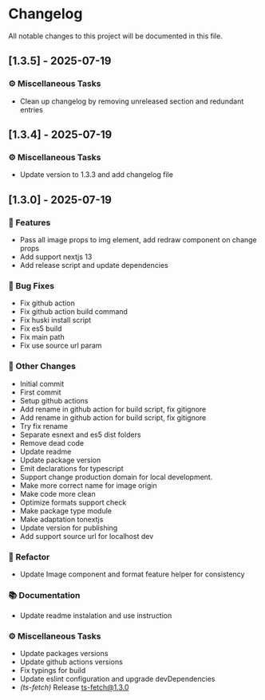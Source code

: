 # Changelog

All notable changes to this project will be documented in this file.

## [1.3.5] - 2025-07-19

### ⚙️ Miscellaneous Tasks

- Clean up changelog by removing unreleased section and redundant entries

## [1.3.4] - 2025-07-19

### ⚙️ Miscellaneous Tasks

- Update version to 1.3.3 and add changelog file

## [1.3.0] - 2025-07-19

### 🚀 Features

- Pass all image props to img element, add redraw component on change props
- Add support nextjs 13
- Add release script and update dependencies

### 🐛 Bug Fixes

- Fix github action
- Fix github action build command
- Fix huski install script
- Fix es5 build
- Fix main path
- Fix use source url param

### 📝 Other Changes

- Initial commit
- First commit
- Setup github actions
- Add rename in github action for build script, fix gitignore
- Add rename in github action for build script, fix gitignore
- Try fix rename
- Separate esnext and es5 dist folders
- Remove dead code
- Update readme
- Update package version
- Emit declarations for typescript
- Support change production domain for local development.
- Make more correct name for image origin
- Make code more clean
- Optimize formats support check
- Make package type module
- Make adaptation tonextjs
- Update version for publishing
- Add support source url for localhost dev

### 🚜 Refactor

- Update Image component and format feature helper for consistency

### 📚 Documentation

- Update readme instalation and use instruction

### ⚙️ Miscellaneous Tasks

- Update packages versions
- Update github actions versions
- Fix typings for build
- Update eslint configuration and upgrade devDependencies
- *(ts-fetch)* Release ts-fetch@1.3.0

<!-- generated by git-cliff -->
